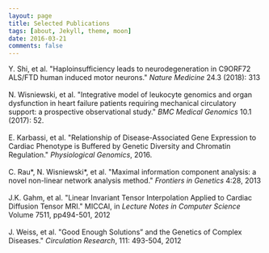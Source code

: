 ```yaml
---
layout: page
title: Selected Publications
tags: [about, Jekyll, theme, moon]
date: 2016-03-21
comments: false
---
```

    
Y. Shi, et al. "Haploinsufficiency leads to neurodegeneration in C9ORF72 ALS/FTD human induced motor neurons." <em>Nature Medicine</em> 24.3 (2018): 313
<br /><br />
N. Wisniewski, et al. "Integrative model of leukocyte genomics and organ dysfunction in heart failure patients requiring mechanical circulatory support: a prospective observational study." <em>BMC Medical Genomics</em> 10.1 (2017): 52.
<br /><br />
E. Karbassi, et al. "Relationship of Disease-Associated Gene Expression to Cardiac Phenotype is Buffered by Genetic Diversity and Chromatin Regulation." <em>Physiological Genomics</em>, 2016.
<br /><br />
C. Rau\*, N. Wisniewski\*, et al. "Maximal information component analysis: a novel non-linear network analysis method." <em>Frontiers in Genetics</em> 4:28, 2013
<br /><br />
J.K. Gahm, et al. "Linear Invariant Tensor Interpolation Applied to Cardiac Diffusion Tensor MRI." MICCAI, in <em>Lecture Notes in Computer Science</em> Volume 7511, pp494-501, 2012
<br /><br />
J. Weiss, et al. "Good Enough Solutions&rdquo; and the Genetics of Complex Diseases." <em>Circulation Research</em>, 111: 493-504, 2012
<br /><br />

